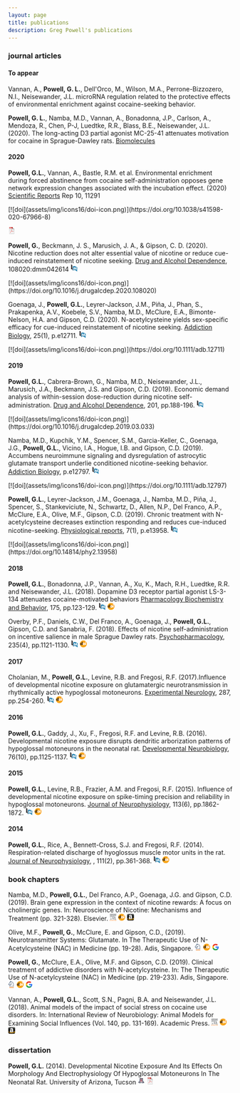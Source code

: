 ```yaml
---
layout: page
title: publications
description: Greg Powell's publications
---
```


### <a name="articles"></a>journal articles

#### To appear

Vannan, A., **Powell, G. L.**, Dell'Orco, M., Wilson, M.A., Perrone-Bizzozero, N.I., Neisewander, J.L.
microRNA regulation related to the protective effects of environmental enrichment against cocaine-seeking behavior.

**Powell, G. L.**, Namba, M.D., Vannan, A., Bonadonna, J.P., Carlson, A., Mendoza, R., Chen, P-J, Luedtke, R.R.,
Blass, B.E., Neisewander, J.L. (2020). The long-acting D3 partial agonist MC-25-41 attenuates motivation for cocaine in Sprague-Dawley rats.
[Biomolecules](https://www.mdpi.com/journal/biomolecules)

#### 2020

**Powell, G.L.**, Vannan, A., Bastle, R.M. et al. 
Environmental enrichment during forced abstinence from cocaine self-administration opposes gene network expression
changes associated with the incubation effect. (2020) [Scientific Reports](https://www.nature.com/srep) Rep 10, 11291
<!-- [![PubMed](assets/img/icons16/pubmed-icon.png)]
 -->[![doi](assets/img/icons16/doi-icon.png)](https://doi.org/10.1038/s41598-020-67966-8)
[![pdf](assets/img/icons16/pdf-icon.png)](/docs/srep-powell-2020.pdf)

**Powell, G.**, Beckmann, J. S., Marusich, J. A., & Gipson, C. D. (2020). 
Nicotine reduction does not alter essential value of nicotine
or reduce cue-induced reinstatement of nicotine seeking.
[Drug and Alcohol Dependence](https://www.sciencedirect.com/journal/drug-and-alcohol-dependence), 108020:dmm042614
[![PubMed](assets/img/icons16/pubmed-icon.png)](https://pubmed.ncbi.nlm.nih.gov/32362438/)
<!-- [![pdf](assets/img/icons16/pdf-icon.png)]()
 -->[![doi](assets/img/icons16/doi-icon.png)](https://doi.org/10.1016/j.drugalcdep.2020.108020)
 
Goenaga, J., **Powell, G.L.**, Leyrer-Jackson, J.M., Piña, J., Phan, S., Prakapenka, A.V., Koebele, S.V.,
Namba, M.D., McClure, E.A., Bimonte-Nelson, H.A. and Gipson, C.D. (2020). 
N-acetylcysteine yields sex-specific efficacy for cue-induced reinstatement of nicotine seeking.
[Addiction Biology](https://onlinelibrary.wiley.com/journal/13691600), 25(1), p.e12711.
[![PubMed](assets/img/icons16/pubmed-icon.png)](https://pubmed.ncbi.nlm.nih.gov/30734439/)
<!-- [![pdf](assets/img/icons16/pdf-icon.png)]()
 -->[![doi](assets/img/icons16/doi-icon.png)](https://doi.org/10.1111/adb.12711)
 
#### 2019

**Powell, G.L.**, Cabrera-Brown, G., Namba, M.D., Neisewander, J.L., Marusich, J.A.,
Beckmann, J.S. and Gipson, C.D. (2019). Economic demand analysis of within-session dose-reduction
during nicotine self-administration.
[Drug and Alcohol Dependence](https://www.sciencedirect.com/journal/drug-and-alcohol-dependence), 201, pp.188-196.
[![PubMed](assets/img/icons16/pubmed-icon.png)](https://pubmed.ncbi.nlm.nih.gov/31238241/)
<!-- [![pdf](assets/img/icons16/pdf-icon.png)]()
 -->[![doi](assets/img/icons16/doi-icon.png)](https://doi.org/10.1016/j.drugalcdep.2019.03.033)
 
Namba, M.D., Kupchik, Y.M., Spencer, S.M., Garcia-Keller, C., Goenaga, J.G., **Powell, G.L.**,
Vicino, I.A., Hogue, I.B. and Gipson, C.D. (2019). Accumbens neuroimmune signaling and dysregulation
of astrocytic glutamate transport underlie conditioned nicotine-seeking behavior.
[Addiction Biology](https://onlinelibrary.wiley.com/journal/13691600), p.e12797.
[![PubMed](assets/img/icons16/pubmed-icon.png)](https://pubmed.ncbi.nlm.nih.gov/31330570/)
<!-- [![pdf](assets/img/icons16/pdf-icon.png)]()
 -->[![doi](assets/img/icons16/doi-icon.png)](https://doi.org/10.1111/adb.12797)
 
**Powell, G.L.**, Leyrer-Jackson, J.M., Goenaga, J., Namba, M.D., Piña, J., Spencer, S.,
Stankeviciute, N., Schwartz, D., Allen, N.P., Del Franco, A.P., McClure, E.A., Olive, M.F.,
Gipson, C.D. (2019). Chronic treatment with N-acetylcysteine decreases extinction responding
and reduces cue-induced nicotine-seeking. [Physiological reports](https://physoc.onlinelibrary.wiley.com/journal/2051817x), 7(1), p.e13958.
[![PubMed](assets/img/icons16/pubmed-icon.png)](https://pubmed.ncbi.nlm.nih.gov/30632301)
<!-- [![pdf](assets/img/icons16/pdf-icon.png)]()
 -->[![doi](assets/img/icons16/doi-icon.png)](https://doi.org/10.14814/phy2.13958)
 
#### 2018

**Powell, G.L.**, Bonadonna, J.P., Vannan, A., Xu, K., Mach, R.H., Luedtke, R.R. and Neisewander, J.L. (2018).
Dopamine D3 receptor partial agonist LS-3-134 attenuates cocaine-motivated behaviors
[Pharmacology Biochemistry and Behavior](https://www.journals.elsevier.com/pharmacology-biochemistry-and-behavior), 175, pp.123-129.
[![PubMed](assets/img/icons16/pubmed-icon.png)](https://pubmed.ncbi.nlm.nih.gov/30308214/)
[![doi](assets/img/icons16/doi-icon.png)](https://doi.org/10.1016/j.pbb.2018.10.002)

Overby, P.F., Daniels, C.W., Del Franco, A., Goenaga, J., **Powell, G.L.**, Gipson, C.D.
and Sanabria, F. (2018). Effects of nicotine self-administration on incentive salience in
male Sprague Dawley rats. [Psychopharmacology](https://journals.sagepub.com/home/jop), 235(4), pp.1121-1130.
[![PubMed](assets/img/icons16/pubmed-icon.png)](https://pubmed.ncbi.nlm.nih.gov/29374305/)
[![doi](assets/img/icons16/doi-icon.png)](https://doi.org/10.1007/s00213-018-4829-4)

#### 2017

Cholanian, M., **Powell, G.L.**, Levine, R.B. and Fregosi, R.F. (2017).Influence of developmental nicotine
exposure on glutamatergic neurotransmission in rhythmically active hypoglossal motoneurons.
[Experimental Neurology](https://www.journals.elsevier.com/experimental-neurology), 287, pp.254-260.
[![PubMed](assets/img/icons16/pubmed-icon.png)](https://pubmed.ncbi.nlm.nih.gov/27477858/)
[![doi](assets/img/icons16/doi-icon.png)](https://doi.org/10.1016/j.expneurol.2016.07.023)

#### 2016

**Powell, G.L.**, Gaddy, J., Xu, F., Fregosi, R.F. and Levine, R.B. (2016). Developmental nicotine exposure
disrupts dendritic arborization patterns of hypoglossal motoneurons in the neonatal rat.
[Developmental Neurobiology](https://onlinelibrary.wiley.com/journal/1932846x), 76(10), pp.1125-1137.
[![PubMed](assets/img/icons16/pubmed-icon.png)](https://pubmed.ncbi.nlm.nih.gov/26818139/)
[![doi](assets/img/icons16/doi-icon.png)](https://doi.org/10.1002/dneu.22379)

#### 2015

**Powell, G.L.**, Levine, R.B., Frazier, A.M. and Fregosi, R.F. (2015). Influence of developmental nicotine
exposure on spike-timing precision and reliability in hypoglossal motoneurons.
[Journal of Neurophysiology](https://journals.physiology.org/journal/jn), 113(6), pp.1862-1872.
[![PubMed](assets/img/icons16/pubmed-icon.png)](https://pubmed.ncbi.nlm.nih.gov/25552642/)
[![doi](assets/img/icons16/doi-icon.png)](https://doi.org/10.1152/jn.00838.2014)

#### 2014

**Powell, G.L.**, Rice, A., Bennett-Cross, S.J. and Fregosi, R.F. (2014). Respiration-related discharge
of hyoglossus muscle motor units in the rat. [Journal of Neurophysiology](https://journals.physiology.org/journal/jn), , 111(2), pp.361-368.
[![PubMed](assets/img/icons16/pubmed-icon.png)](https://pubmed.ncbi.nlm.nih.gov/24133219/)
[![doi](assets/img/icons16/doi-icon.png)](https://doi.org/10.1152/jn.00670.2013)
 
### <a name="chapters"></a> book chapters
 
Namba, M.D., **Powell, G.L.**, Del Franco, A.P., Goenaga, J.G. and Gipson, C.D. (2019). 
Brain gene expression in the context of nicotine rewards: A focus on cholinergic genes.
In: Neuroscience of Nicotine: Mechanisms and Treatment (pp. 321-328). Elsevier.
[![Elsevier](assets/img/icons16/elsevier-icon.png)](https://www.sciencedirect.com/book/9780128130353/neuroscience-of-nicotine)
[![doi](assets/img/icons16/doi-icon.png)](https://doi.org/10.1016/B978-0-12-813035-3.00040-X)
[![Amazon](assets/img/icons16/amazon-icon.png)](https://www.amazon.com/Neuroscience-Nicotine-Mechanisms-Victor-Preedy/dp/0128130350)

Olive, M.F., **Powell, G.**, McClure, E. and Gipson, C.D., (2019). Neurotransmitter Systems: Glutamate.
In The Therapeutic Use of N-Acetylcysteine (NAC) in Medicine (pp. 19-28). Adis, Singapore.
[![Springer](assets/img/icons16/springer-icon.png)](https://link.springer.com/chapter/10.1007/978-981-10-5311-5)
[![doi](assets/img/icons16/doi-icon.png)](https://doi.org/10.1007/978-981-10-5311-5_2)
[![Google Books](assets/img/icons16/google-icon.png)](https://www.google.com/books/edition/_/YXhvDwAAQBAJ?hl=en&gbpv=0&kptab=overview)

**Powell, G.**, McClure, E.A., Olive, M.F. and Gipson, C.D. (2019).
Clinical treatment of addictive disorders with N-acetylcysteine.
In: The Therapeutic Use of N-acetylcysteine (NAC) in Medicine (pp. 219-233). Adis, Singapore.
[![Springer](assets/img/icons16/springer-icon.png)](https://link.springer.com/chapter/10.1007/978-981-10-5311-5)
[![doi](assets/img/icons16/doi-icon.png)](https://doi.org/10.1007/978-981-10-5311-5_13)
[![Google Books](assets/img/icons16/google-icon.png)](https://www.google.com/books/edition/_/YXhvDwAAQBAJ?hl=en&gbpv=0&kptab=overview)

Vannan, A., **Powell, G.L.**, Scott, S.N., Pagni, B.A. and Neisewander, J.L. (2018).
Animal models of the impact of social stress on cocaine use disorders.
In: International Review of Neurobiology: Animal Models for Examining Social Influences
(Vol. 140, pp. 131-169). Academic Press.
[![Elsevier](assets/img/icons16/elsevier-icon.png)](https://www.sciencedirect.com/bookseries/international-review-of-neurobiology/vol/140/suppl/C)
[![doi](assets/img/icons16/doi-icon.png)](https://doi.org/10.1016/bs.irn.2018.07.005)
[![Amazon](assets/img/icons16/amazon-icon.png)](https://www.amazon.com/Examining-Influences-Addiction-International-Neurobiology/dp/0128154691/ref=sr_1_2?dchild=1&keywords=animal+models+for+examining+social+influence&qid=1593535947&sr=8-2)

### <a name="thesis"></a>dissertation

**Powell, G.L.** (2014). Developmental Nicotine Exposure And Its Effects On Morphology And
Electrophysiology Of Hypoglossal Motoneurons In The Neonatal Rat.
University of Arizona, Tucson
[![Abstract](assets/img/icons16/arizona-icon.png)](https://repository.arizona.edu/handle/10150/337298)
[![pdf (2.432Mb)](assets/img/icons16/pdf-icon.png)](https://repository.arizona.edu/bitstream/handle/10150/337298/etd_13561_sip1_m.pdf?sequence=1&isAllowed=y)

